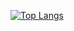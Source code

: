 [![Top Langs](https://github-readme-stats.vercel.app/api/top-langs/?username=kyj0503)](https://github.com/kyj0503/github-readme-stats)
